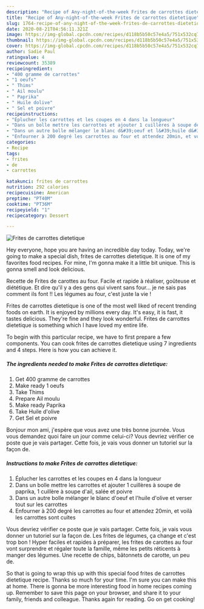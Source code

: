 ```yaml
---
description: "Recipe of Any-night-of-the-week Frites de carrottes dietetique"
title: "Recipe of Any-night-of-the-week Frites de carrottes dietetique"
slug: 1764-recipe-of-any-night-of-the-week-frites-de-carrottes-dietetique
date: 2020-08-21T04:56:11.321Z
image: https://img-global.cpcdn.com/recipes/d118b5b50c57e4a5/751x532cq70/frites-de-carrottes-dietetique-photo-principale-de-la-recette.jpg
thumbnail: https://img-global.cpcdn.com/recipes/d118b5b50c57e4a5/751x532cq70/frites-de-carrottes-dietetique-photo-principale-de-la-recette.jpg
cover: https://img-global.cpcdn.com/recipes/d118b5b50c57e4a5/751x532cq70/frites-de-carrottes-dietetique-photo-principale-de-la-recette.jpg
author: Sadie Paul
ratingvalue: 4
reviewcount: 35389
recipeingredient:
- "400 gramme de carrottes"
- "1 oeufs"
- " Thims"
- " Ail moulu"
- " Paprika"
- " Huile dolive"
- " Sel et poivre"
recipeinstructions:
- "Éplucher les carrottes et les coupes en 4 dans la longueur"
- "Dans un bolle mettre les carrottes et ajouter 1 cuillères à soupe de paprika, 1 cuillère à soupe d&#39;ail, salée et poivre"
- "Dans un autre bolle mélanger le blanc d&#39;oeuf et l&#39;huile d&#39;olive et verser tout sur les carrottes"
- "Enfourner à 200 degré les carrottes au four et attendez 20min, et voilà les carrottes sont cuites"
categories:
- Recipe
tags:
- frites
- de
- carrottes

katakunci: frites de carrottes 
nutrition: 292 calories
recipecuisine: American
preptime: "PT40M"
cooktime: "PT36M"
recipeyield: "1"
recipecategory: Dessert

---
```



![Frites de carrottes dietetique](https://img-global.cpcdn.com/recipes/d118b5b50c57e4a5/751x532cq70/frites-de-carrottes-dietetique-photo-principale-de-la-recette.jpg)

Hey everyone, hope you are having an incredible day today. Today, we're going to make a special dish, frites de carrottes dietetique. It is one of my favorites food recipes. For mine, I'm gonna make it a little bit unique. This is gonna smell and look delicious.

Recette de Frites de carottes au four. Facile et rapide à réaliser, goûteuse et diététique. Et dire qu&#39;il y a des gens qui vivent sans four… je ne sais pas comment ils font !! Les légumes au four, c&#39;est juste la vie !

Frites de carrottes dietetique is one of the most well liked of recent trending foods on earth. It is enjoyed by millions every day. It's easy, it is fast, it tastes delicious. They're fine and they look wonderful. Frites de carrottes dietetique is something which I have loved my entire life.


To begin with this particular recipe, we have to first prepare a few components. You can cook frites de carrottes dietetique using 7 ingredients and 4 steps. Here is how you can achieve it.

<!--inarticleads1-->

##### The ingredients needed to make Frites de carrottes dietetique:

1. Get 400 gramme de carrottes
1. Make ready 1 oeufs
1. Take  Thims
1. Prepare  Ail moulu
1. Make ready  Paprika
1. Take  Huile d&#39;olive
1. Get  Sel et poivre


Bonjour mon ami, j&#39;espère que vous avez une très bonne journée. Vous vous demandez quoi faire un jour comme celui-ci? Vous devriez vérifier ce poste que je vais partager. Cette fois, je vais vous donner un tutoriel sur la façon de. 

<!--inarticleads2-->

##### Instructions to make Frites de carrottes dietetique:

1. Éplucher les carrottes et les coupes en 4 dans la longueur
1. Dans un bolle mettre les carrottes et ajouter 1 cuillères à soupe de paprika, 1 cuillère à soupe d&#39;ail, salée et poivre
1. Dans un autre bolle mélanger le blanc d&#39;oeuf et l&#39;huile d&#39;olive et verser tout sur les carrottes
1. Enfourner à 200 degré les carrottes au four et attendez 20min, et voilà les carrottes sont cuites


Vous devriez vérifier ce poste que je vais partager. Cette fois, je vais vous donner un tutoriel sur la façon de. Les frites de légumes, ça change et c&#39;est trop bon ! Hyper faciles et rapides à préparer, les frites de carottes au four vont surprendre et régaler toute la famille, même les petits réticents à manger des légumes. Une recette de chips, bâtonnets de carotte, un peu de. 

So that is going to wrap this up with this special food frites de carrottes dietetique recipe. Thanks so much for your time. I'm sure you can make this at home. There is gonna be more interesting food in home recipes coming up. Remember to save this page on your browser, and share it to your family, friends and colleague. Thanks again for reading. Go on get cooking!
